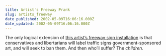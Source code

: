 ```yaml
---
title: Artist's Freeway Prank
slug: artists_freeway
date_published: 2002-05-09T16:06:16.000Z
date_updated: 2002-05-09T16:06:16.000Z
---
```


The only logical extension of [this artist’s freeway sign installation](http://www.latimes.com/la-050902artist.story) is that conservatives and libertarians will label traffic signs government-sponsored art, and will seek to ban them. And then who’ll suffer? The *children*.
